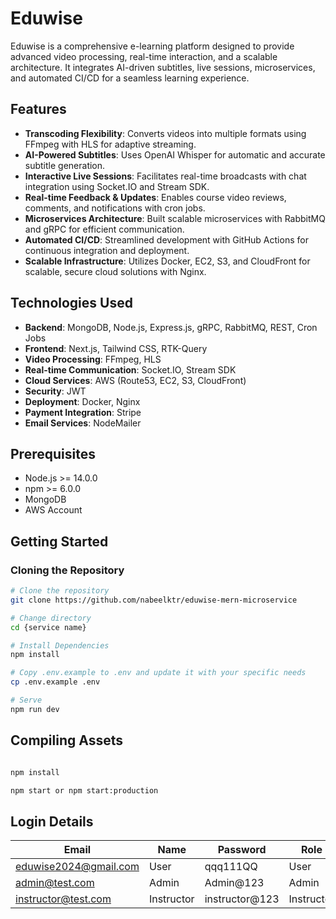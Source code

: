 # Eduwise

Eduwise is a comprehensive e-learning platform designed to provide advanced video processing, real-time interaction, and a scalable architecture. It integrates AI-driven subtitles, live sessions, microservices, and automated CI/CD for a seamless learning experience.

## Features

- **Transcoding Flexibility**: Converts videos into multiple formats using FFmpeg with HLS for adaptive streaming.
- **AI-Powered Subtitles**: Uses OpenAI Whisper for automatic and accurate subtitle generation.
- **Interactive Live Sessions**: Facilitates real-time broadcasts with chat integration using Socket.IO and Stream SDK.
- **Real-time Feedback & Updates**: Enables course video reviews, comments, and notifications with cron jobs.
- **Microservices Architecture**: Built scalable microservices with RabbitMQ and gRPC for efficient communication.
- **Automated CI/CD**: Streamlined development with GitHub Actions for continuous integration and deployment.
- **Scalable Infrastructure**: Utilizes Docker, EC2, S3, and CloudFront for scalable, secure cloud solutions with Nginx.

## Technologies Used

- **Backend**: MongoDB, Node.js, Express.js, gRPC, RabbitMQ, REST, Cron Jobs
- **Frontend**: Next.js, Tailwind CSS, RTK-Query
- **Video Processing**: FFmpeg, HLS
- **Real-time Communication**: Socket.IO, Stream SDK
- **Cloud Services**: AWS (Route53, EC2, S3, CloudFront)
- **Security**: JWT
- **Deployment**: Docker, Nginx
- **Payment Integration**: Stripe
- **Email Services**: NodeMailer

## Prerequisites

- Node.js >= 14.0.0
- npm >= 6.0.0
- MongoDB
- AWS Account

## Getting Started

### Cloning the Repository

```bash
# Clone the repository
git clone https://github.com/nabeelktr/eduwise-mern-microservice

# Change directory
cd {service name}

# Install Dependencies
npm install

# Copy .env.example to .env and update it with your specific needs
cp .env.example .env

# Serve
npm run dev

```

## Compiling Assets

```bash

npm install

npm start or npm start:production

```

## Login Details

   | Email             | Name | Password | Role       |
   |-------------------|----------|----------|--------------|
   | eduwise2024@gmail.com | User    | qqq111QQ    | User |
   | admin@test.com  | Admin     | Admin@123    | Admin  |
   | instructor@test.com  | Instructor     | instructor@123    | Instructor  |




